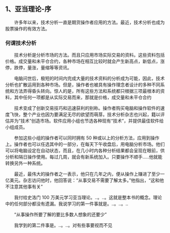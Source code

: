 ## 1、亚当理论-序

　　许多年以来，技术分析一直是期货操作者应用的方法。最近，技术分析也成为股票操作的有效方法。

### 何谓技术分析

　　技术分析是分析市场的方法。而且只应用市场实际交易的资料。这些资料包括价格。成交量和未平仓合约，各种市场在相互比较时就会产生新高点，新低点，涨停，跌停，量涨，量缩等等资讯。

　　电脑问世后，极短的时间内完成大量的技术资料的分析成为可能，因此，技术分析也扩散运用到各种市场。但是，操作者也被具有操作理念者设计的多种不同系统和方法弄得昏头转向。惊人的是，所有这些方法和系统都只根据三项最根本的资料，其中任何一项都是从实际交易而来，那就是价格，成交量和未平仓合约

　　技术变成了创新交易技巧和迅速获利的别称。操作者购买电脑和操作软件的速度飞快，整个产业也因为要满足无尽的欲望而萌芽。技术分析杂志也兴起，籍以评估并为“技术”创造市场。软件应用小组也节选各种现有“技术”，并提供最佳软件给小组成员。

　　参加这些小组的操作者可以同时拥有 50 种或以上的分析方法，应用到操作上。操作者也可以任选其中的一部分，在每天下午收盘后，用电脑分析市场。他们可以将电脑设定在自动状态，而且，在几小时内各种分析结果都会呈现在眼前，供分析和隔日操作使用。每过几周，就会有新系统加入。只要操作不顺手.....他就能转换另外一种系统。

　　最近，最伟大的操作者之一表示，他只在几年之内，便从操作上赚进了至少一亿美元。杂志访问他时，他回答说：“从事交易不需要了解太多。”他指出，“这和他不注意其他事有关”

　　我付给史洛门 100 万美元学习亚当理论。..。..。这就是整本书的概念。理论中的任何部分都没有遗漏。我说学习的第一件事就是。..。..。..

　　“从事操作所要了解的要比多数人想象的还要少”

　　我学到的第二件事是。..。..。对有些事要视而不见
